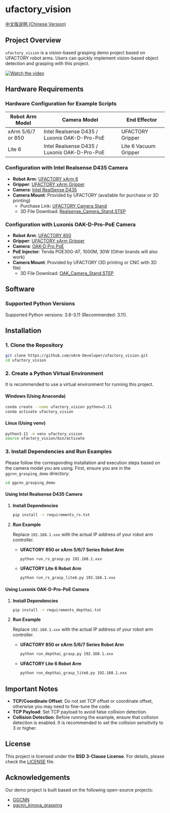 # ufactory_vision

[中文版说明 (Chinese Version)](./README_ZH.md)

## Project Overview

`ufactory_vision` is a vision-based grasping demo project based on UFACTORY robot arms. Users can quickly implement vision-based object detection and grasping with this project.

[![Watch the video](https://img.youtube.com/vi/ijnuqsNcfUY/0.jpg)](https://www.youtube.com/watch?v=ijnuqsNcfUY)

## Hardware Requirements

### Hardware Configuration for Example Scripts

| Robot Arm Model             | Camera Model                                      | End Effector          |
| --------------------------- | ------------------------------------------------- | --------------------- |
| xArm 5/6/7 or 850           | Intel Realsense D435 / Luxonis OAK-D-Pro-PoE      | UFACTORY Gripper      |
| Lite 6                      | Intel Realsense D435 / Luxonis OAK-D-Pro-PoE      | Lite 6 Vacuum Gripper |

### Configuration with Intel Realsense D435 Camera

-   **Robot Arm**: [UFACTORY xArm 6](https://www.ufactory.cc/xarm-collaborative-robot/)
-   **Gripper**: [UFACTORY xArm Gripper](https://www.ufactory.cc/product-page/ufactory-xarm-gripper/)
-   **Camera**: [Intel RealSense D435](https://www.intelrealsense.com/depth-camera-d435/)
-   **Camera Mount**: Provided by UFACTORY (available for purchase or 3D printing)
    -   Purchase Link: [UFACTORY Camera Stand](https://www.ufactory.cc/product-page/ufactory-xarm-camera-stand/)
    -   3D File Download: [Realsense_Camera_Stand.STEP](https://www.ufactory.cc/wp-content/uploads/2024/05/CameraStand_1300.zip)

### Configuration with Luxonis OAK-D-Pro-PoE Camera

-   **Robot Arm**: [UFACTORY 850](https://www.ufactory.cc/ufactory-850/)
-   **Gripper**: [UFACTORY xArm Gripper](https://www.ufactory.cc/product-page/ufactory-xarm-gripper/)
-   **Camera**: [OAK-D Pro PoE](https://shop.luxonis.com/products/oak-d-pro-poe?variant=42469208883423)
-   **PoE Injector**: Tenda POE30G-AT, 1000M, 30W (Other brands will also work)
-   **Camera Mount**: Provided by UFACTORY (3D printing or CNC with 3D file)
    -   3D File Download: [OAK_Camera_Stand.STEP](https://www.ufactory.cc/wp-content/uploads/2025/05/oak_camera_stand.zip)

## Software

### Supported Python Versions

Supported Python versions: 3.8-3.11 (Recommended: 3.11).

## Installation

### 1. Clone the Repository

```bash
git clone https://github.com/xArm-Developer/ufactory_vision.git
cd ufactory_vision
```

### 2. Create a Python Virtual Environment

It is recommended to use a virtual environment for running this project.

#### **Windows (Using Anaconda)**

```bash
conda create --name ufactory_vision python=3.11
conda activate ufactory_vision
```

#### **Linux (Using venv)**

```bash
python3.11 -m venv ufactory_vision
source ufactory_vision/bin/activate
```

### 3. Install Dependencies and Run Examples

Please follow the corresponding installation and execution steps based on the camera model you are using.
First, ensure you are in the `ggcnn_grasping_demo` directory:

```bash
cd ggcnn_grasping_demo
```

#### **Using Intel Realsense D435 Camera**

1.  **Install Dependencies**

    ```bash
    pip install -r requirements_rs.txt
    ```

2.  **Run Example**

    Replace `192.168.1.xxx` with the actual IP address of your robot arm controller.

    *   **UFACTORY 850 or xArm 5/6/7 Series Robot Arm**
        ```bash
        python run_rs_grasp.py 192.168.1.xxx
        ```
    *   **UFACTORY Lite 6 Robot Arm**
        ```bash
        python run_rs_grasp_lite6.py 192.168.1.xxx
        ```

#### **Using Luxonis OAK-D-Pro-PoE Camera**

1.  **Install Dependencies**

    ```bash
    pip install -r requirements_depthai.txt
    ```

2.  **Run Example**

    Replace `192.168.1.xxx` with the actual IP address of your robot arm controller.

    *   **UFACTORY 850 or xArm 5/6/7 Series Robot Arm**
        ```bash
        python run_depthai_grasp.py 192.168.1.xxx
        ```
    *   **UFACTORY Lite 6 Robot Arm**
        ```bash
        python run_depthai_grasp_lite6.py 192.168.1.xxx
        ```

## Important Notes

*   **TCP/Coordinate Offset**: Do not set TCP offset or coordinate offset, otherwise you may need to fine-tune the code.
*   **TCP Payload**: Set TCP payload to avoid false collision detection.
*   **Collision Detection**: Before running the example, ensure that collision detection is enabled. It is recommended to set the collision sensitivity to 3 or higher.

## License

This project is licensed under the **BSD 3-Clause License**. For details, please check the [LICENSE](LICENSE) file.

## Acknowledgements

Our demo project is built based on the following open-source projects:

-   [GGCNN](https://github.com/dougsm/ggcnn)
-   [ggcnn_kinova_grasping](https://github.com/dougsm/ggcnn_kinova_grasping)
